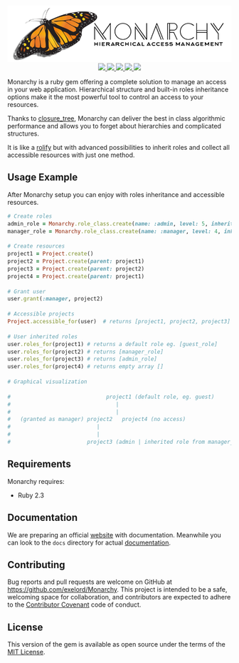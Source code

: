 <p align="center">
  <img src="monarchy.png?raw=true" alt="Sublime's custom image"/>
  <a href="https://travis-ci.org/Exelord/Monarchy">
    <img src="https://travis-ci.org/Exelord/Monarchy.svg?branch=master">
  </a>
  <a href="https://gemnasium.com/github.com/Exelord/Monarchy">
    <img src="https://gemnasium.com/badges/github.com/Exelord/Monarchy.svg">
  </a>
  <a href="https://gitter.im/Exelord/Monarchy?utm_source=badge&utm_medium=badge&utm_campaign=pr-badge">
    <img src="https://badges.gitter.im/Exelord/Monarchy.svg">
  </a>
  <a href="https://codeclimate.com/github/Exelord/Monarchy">
    <img src="https://codeclimate.com/github/Exelord/Monarchy/badges/gpa.svg">
  </a>
  <a href="https://codeclimate.com/github/Exelord/Monarchy/coverage">
    <img src="https://codeclimate.com/github/Exelord/Monarchy/badges/coverage.svg" />
  </a>
</p>

Monarchy is a ruby gem offering a complete solution to manage an access in your web application.
Hierarchical structure and built-in roles inheritance options make it the most powerful tool to control an access to your resources.

Thanks to [closure_tree](https://github.com/mceachen/closure_tree), Monarchy can deliver the best in class algorithmic performance and allows you to forget about hierarchies and complicated structures.

It is like a [rolify](https://github.com/RolifyCommunity/rolify) but with advanced possibilities to inherit roles and collect all accessible resources with just one method.

## Usage Example
After Monarchy setup you can enjoy with roles inheritance and accessible resources.

```ruby
# Create roles
admin_role = Monarchy.role_class.create(name: :admin, level: 5, inherited: true)
manager_role = Monarchy.role_class.create(name: :manager, level: 4, inherited_role: admin_role, inherited: true)

# Create resources
project1 = Project.create()
project2 = Project.create(parent: project1)
project3 = Project.create(parent: project2)
project4 = Project.create(parent: project1)

# Grant user
user.grant(:manager, project2)

# Accessible projects
Project.accessible_for(user)  # returns [project1, project2, project3]

# User inherited roles
user.roles_for(project1) # returns a default role eg. [guest_role]
user.roles_for(project2) # returns [manager_role]
user.roles_for(project3) # returns [admin_role]
user.roles_for(project4) # returns empty array []

# Graphical visualization

#                              project1 (default role, eg. guest)
#                                 |
#                                 |
#   (granted as manager) project2   project4 (no access)
#                           |
#                           |
#                        project3 (admin | inherited role from manager_role)
```

## Requirements
Monarchy requires:
  - Ruby 2.3

## Documentation
We are preparing an official [website][5c7e0096] with documentation.
Meanwhile you can look to the `docs` directory for actual [documentation](https://github.com/Exelord/Monarchy/tree/master/docs).

## Contributing

Bug reports and pull requests are welcome on GitHub at https://github.com/exelord/Monarchy. This project is intended to be a safe, welcoming space for collaboration, and contributors are expected to adhere to the [Contributor Covenant](contributor-covenant.org) code of conduct.

## License

This version of the gem is available as open source under the terms of the [MIT License](http://opensource.org/licenses/MIT).

[5c7e0096]: https://exelord.github.io/Monarchy/ "Monarchy Website"
